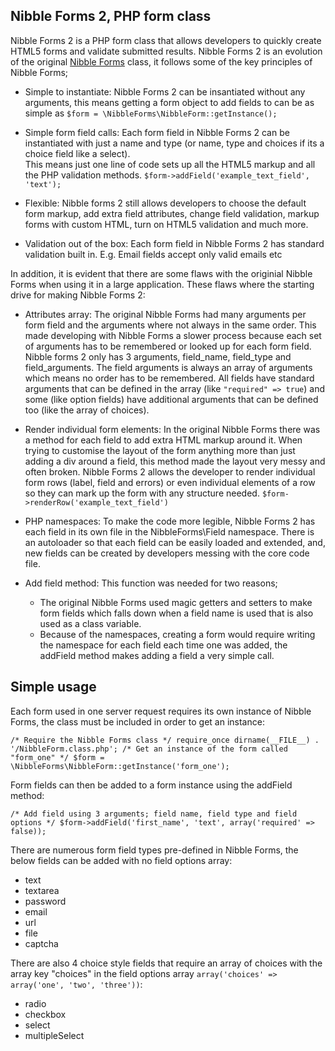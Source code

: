 ## Nibble Forms 2, PHP form class

Nibble Forms 2 is a PHP form class that allows developers to quickly create 
HTML5 forms and validate submitted results.  Nibble Forms 2 is an evolution
of the original [Nibble Forms][1] class, it follows some of the key principles
of Nibble Forms;

* Simple to instantiate: Nibble Forms 2 can be insantiated without any 
arguments, this means getting a form object to add fields to can be as simple as
`$form = \NibbleForms\NibbleForm::getInstance();`

* Simple form field calls: Each form field in Nibble Forms 2 can be instantiated
with just a name and type (or name, type and choices if its a choice field like a select).  
This means just one line of code sets up all the HTML5 markup and all the PHP 
validation methods. `$form->addField('example_text_field', 'text');`

* Flexible: Nibble forms 2 still allows developers to choose the default form
markup, add extra field attributes, change field validation, markup forms with
custom HTML, turn on HTML5 validation and much more.

* Validation out of the box:  Each form field in Nibble Forms 2 has standard
validation built in.  E.g. Email fields accept only valid emails etc

In addition, it is evident that there are some flaws with the originial Nibble
Forms when using it in a large application.  These flaws where the starting 
drive for making Nibble Forms 2:

* Attributes array: The original Nibble Forms had many arguments per form field and
the arguments where not always in the same order.  This made developing with
Nibble Forms a slower process because each set of arguments has to be remembered
or looked up for each form field.  Nibble forms 2 only has 3 arguments, field_name,
field_type and field_arguments.  The field arguments is always an array of arguments which
means no order has to be remembered.  All fields have standard arguments that can
be defined in the array (like `"required" => true`) and some (like option fields)
have additional arguments that can be defined too (like the array of choices).

* Render individual form elements:  In the original Nibble Forms there was a 
method for each field to add extra HTML markup around it.  When trying to 
customise the layout of the form anything more than just adding a div around a 
field, this method made the layout very messy and often broken.  Nibble Forms 2 
allows the developer to render individual form rows (label, field and errors)
or even individual elements of a row so they can mark up the form with any
structure needed. `$form->renderRow('example_text_field')`

* PHP namespaces:  To make the code more legible, Nibble Forms 2 has each field
in its own file in the NibbleForms\Field namespace.  There is an autoloader
so that each field can be easily loaded and extended, and, new fields can be 
created by developers messing with the core code file.

* Add field method:  This function was needed for two reasons;
    - The original Nibble Forms used magic getters and setters to make form fields which
falls down when a field name is used that is also used as a class variable.
    - Because of the namespaces, creating a form would require writing the namespace
for each field each time one was added, the addField method makes adding a field
a very simple call.

## Simple usage

Each form used in one server request requires its own instance of Nibble Forms,
the class must be included in order to get an instance:

`
/* Require the Nibble Forms class */
require_once dirname(__FILE__) . '/NibbleForm.class.php';
/* Get an instance of the form called "form_one" */
$form = \NibbleForms\NibbleForm::getInstance('form_one');
`

Form fields can then be added to a form instance using the addField method:

`
/* Add field using 3 arguments; field name, field type and field options */
$form->addField('first_name', 'text', array('required' => false));
`

There are numerous form field types pre-defined in Nibble Forms, the below 
fields can be added with no field options array:

* text
* textarea
* password
* email
* url
* file
* captcha

There are also 4 choice style fields that require an array of choices with
the array key "choices" in the field options array 
`array('choices' => array('one', 'two', 'three'))`:

* radio
* checkbox
* select
* multipleSelect



[1]: http://nibble-development.com